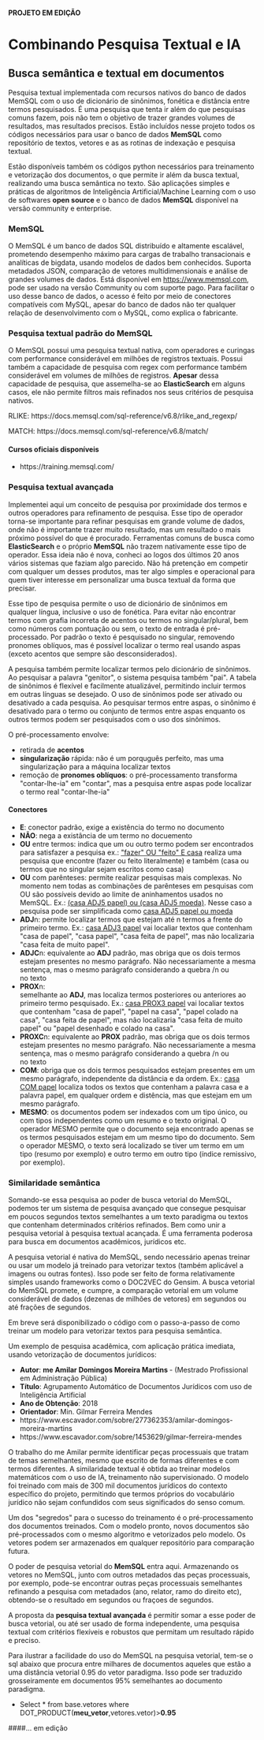 #### PROJETO EM EDIÇÃO 
<p></p>

# Combinando Pesquisa Textual e IA
## Busca semântica e textual em documentos
Pesquisa textual implementada com recursos nativos do banco de dados MemSQL com o uso de dicionário de sinônimos, fonética e distância entre termos pesquisados. É uma pesquisa que tenta ir além do que pesquisas comuns fazem, pois não tem o objetivo de trazer grandes volumes de resultados, mas resultados precisos. Estão incluídos nesse projeto todos os códigos necessários para usar o banco de dados <b>MemSQL</b> como repositório de textos, vetores e as as rotinas de indexação e pesquisa textual.
<p>Estão disponíveis também os códigos python necessários para treinamento e vetorização dos documentos, o que permite ir além da busca textual, realizando uma busca semântica no texto. São aplicações simples e práticas de algoritmos de Inteligência Artificial/Machine Learning com o uso de softwares <b>open source</b> e o banco de dados <b>MemSQL</b> disponível na versão community e enterprise.

### MemSQL
O MemSQL é um banco de dados SQL distribuído e altamente escalável, prometendo desempenho máximo para cargas de trabalho transacionais e analíticas de bigdata, usando modelos de dados bem conhecidos. Suporta metadados JSON, comparação de vetores multidimensionais e análise de grandes volumes de dados. Está disponível em https://www.memsql.com, pode ser usado na versão Community ou com suporte pago. Para facilitar o uso desse banco de dados, o acesso é feito por meio de conectores compatíveis com MySQL, apesar do banco de dados não ter qualquer relação de desenvolvimento com o MySQL, como explica o fabricante. 

### Pesquisa textual padrão do MemSQL
O MemSQL possui uma pesquisa textual nativa, com operadores e curingas com performance considerável em milhões de registros textuais. Possui também a capacidade de pesquisa com regex com performance também considerável em volumes de milhões de registros. <b>Apesar</b> dessa capacidade de pesquisa, que assemelha-se ao <b>ElasticSearch</b> em alguns casos, ele não permite filtros mais refinados nos seus critérios de pesquisa nativos. 
<p>RLIKE: https://docs.memsql.com/sql-reference/v6.8/rlike_and_regexp/ 
<p>MATCH: https://docs.memsql.com/sql-reference/v6.8/match/ 
</p>

#### Cursos oficiais disponíveis
<ul><li>https://training.memsql.com/</li></ul>

### Pesquisa textual avançada
Implementei aqui um conceito de pesquisa por proximidade dos termos e outros operadores para refinamento de pesquisa. Esse tipo de operador torna-se importante para refinar pesquisas em grande volume de dados, onde não é importante trazer muito resultado, mas um resultado o mais próximo possível do que é procurado. Ferramentas comuns de busca como <b>ElasticSearch</b> e o próprio <b>MemSQL</b> não trazem nativamente esse tipo de operador. Essa ideia não é nova, conheci ao logos dos últimos 20 anos vários sistemas que faziam algo parecido. Não há pretenção em competir com qualquer um desses produtos, mas ter algo simples e operacional para quem tiver interesse em personalizar uma busca textual da forma que precisar. 
<p> Esse tipo de pesquisa permite o uso de dicionário de sinônimos em qualquer língua, inclusive o uso de fonética. Para evitar não encontrar termos com grafia incorreta de acentos ou termos no singular/plural, bem como números com pontuação ou sem, o texto de entrada é pré-processado. Por padrão o texto é pesquisado no singular, removendo pronomes oblíquos, mas é possível localizar o termo real usando aspas (exceto acentos que sempre são desconsiderados).
<p> A pesquisa também permite localizar termos pelo dicionário de sinônimos. Ao pesquisar a palavra "genitor", o sistema pesquisa também "pai". A tabela de sinônimos é flexível e facilmente atualizável, permitindo incluir termos em outras línguas se desejado. O uso de sinônimos pode ser ativado ou desativado a cada pesquisa. Ao pesquisar termos entre aspas, o sinônimo é desativado para o termo ou conjunto de termos entre aspas enquanto os outros termos podem ser pesquisados com o uso dos sinônimos.

<p> O pré-processamento envolve:
<ul>
  <li> retirada de <b>acentos</b> </li>
  <li> <b>singularização</b> rápida: não é um porquguês perfeito, mas uma singularização para a máquina localizar textos </li>
  <li> remoção de <b>pronomes oblíquos</b>: o pré-processamento transforma "contar-lhe-ia" em "contar", mas a pesquisa entre aspas pode localizar o termo real "contar-lhe-ia"</li>
</ul>

#### Conectores
<ul>
  <li> <b>E</b>: conector padrão, exige a existência do termo no documento</li>
  <li> <b>NÃO</b>: nega a existância de um termo no docuemento </li>
  <li> <b>OU</b> entre termos: indica que um ou outro termo podem ser encontrados para satisfazer a pesquisa ex.: <u>"fazer" OU "feito" E casa</u> realiza uma pesquisa que encontre (fazer ou feito literalmente) e também (casa ou termos que no singular sejam escritos como casa)</li>
  <li> <b>OU</b> com parênteses: permite realizar pesquisas mais complexas. No momento nem todas as combinações de parênteses em pesquisas com OU são possíveis devido ao limite de aninhamentos usados no MemSQL. Ex.: <u>(casa ADJ5 papel) ou (casa ADJ5 moeda)</u>. Nesse caso a pesquisa pode ser simplificada como <u>casa ADJ5 papel ou moeda</u></li>
  <li> <b>ADJ</b>n: permite localizar termos que estejam até n termos a frente do primeiro termo. Ex.: <u>casa ADJ3 papel</u> vai localiar textos que contenham "casa de papel", "casa papel", "casa feita de papel", mas não localizaria "casa feita de muito papel". </li>
  <li> <b>ADJC</b>n: equivalente ao <b>ADJ</b> padrão, mas obriga que os dois termos estejam presentes no mesmo parágrafo. Não necessariamente a mesma sentença, mas o mesmo parágrafo considerando a quebra /n ou <br> no texto </li>
  <li> <b>PROX</b>n: </li> semelhante ao <b>ADJ</b>, mas localiza termos posteriores ou anteriores ao primeiro termo pesquisado. Ex.: <u>casa PROX3 papel</u> vai localiar textos que contenham "casa de papel", "papel na casa", "papel colado na casa", "casa feita de papel", mas não localizaria "casa feita de muito papel" ou "papel desenhado e colado na casa".
  <li> <b>PROXC</b>n: equivalente ao <b>PROX</b> padrão, mas obriga que os dois termos estejam presentes no mesmo parágrafo. Não necessariamente a mesma sentença, mas o mesmo parágrafo considerando a quebra /n ou <br> no texto </li>
  <li> <b>COM</b>: obriga que os dois termos pesquisados estejam presentes em um mesmo parágrafo, independente da distância e da ordem. Ex.: <u>casa COM papel</u> localiza todos os textos que contenham a palavra casa e a palavra papel, em qualquer ordem e distência, mas que estejam em um mesmo parágrafo. </li>
  <li> <b>MESMO</b>: os documentos podem ser indexados com um tipo único, ou com tipos independentes como um resumo e o texto original. O operador MESMO permite que o documento seja encontrado apenas se os termos pesquisados estejam em um mesmo tipo do documento. Sem o operador MESMO, o texto será localizado se tiver um termo em um tipo (resumo por exemplo) e outro termo em outro tipo (índice remissivo, por exemplo).  </li>  
</ul>

### Similaridade semântica
Somando-se essa pesquisa ao poder de busca vetorial do MemSQL, podemos ter um sistema de pesquisa avançado que consegue pesquisar em poucos segundos textos semelhantes a um texto paradigma ou textos que contenham determinados critérios refinados. Bem como unir a pesquisa vetorial à pesquisa textual acançada. É uma ferramenta poderosa para busca em documentos acadêmicos, jurídicos etc.
<p>A pesquisa vetorial é nativa do MemSQL, sendo necessário apenas treinar ou usar um modelo já treinado para vetorizar textos (também aplicável a imagens ou outras fontes). Isso pode ser feito de forma relativamente simples usando frameworks como o DOC2VEC do Gensim. A busca vetorial do MemSQL promete, e cumpre, a comparação vetorial em um volume considerável de dados (dezenas de milhões de vetores) em segundos ou até frações de segundos.
<p> Em breve será disponibilizado o código com o passo-a-passo de como treinar um modelo para vetorizar textos para pesquisa semântica.
<p> Um exemplo de pesquisa acadêmica, com aplicação prática imediata, usando vetorização de documentos jurídicos:
  <ul>
    <li><b>Autor</b>: <b>me Amilar Domingos Moreira Martins </b> - (Mestrado Profissional em Administração Pública)</li>
    <li><b>Título</b>: Agrupamento Automático de Documentos Jurídicos com uso de Inteligência Artificial</li>
    <li><b>Ano de Obtenção</b>: 2018</li>
    <li><b>Orientador</b>: Min. Gilmar Ferreira Mendes</li>
    <li>https://www.escavador.com/sobre/277362353/amilar-domingos-moreira-martins</li>
    <li>https://www.escavador.com/sobre/1453629/gilmar-ferreira-mendes</li>
</ul>
<p>O trabalho do me Amilar permite identificar peças processuais que tratam de temas semelhantes, mesmo que escrito de formas diferentes e com termos diferentes. A similaridade textual é obtida ao treinar modelos matemáticos com o uso de IA, treinamento não supervisionado. O modelo foi treinado com mais de 300 mil documentos jurídicos do contexto específico do projeto, permitindo que termos próprios do vocabulário jurídico não sejam confundidos com seus significados do senso comum. 
<p>Um dos "segredos" para o sucesso do treinamento é o pré-processamento dos documentos treinados. Com o modelo pronto, novos documentos são pré-processados com o mesmo algoritmo e vetorizados pelo modelo. Os vetores podem ser armazenados em qualquer repositório para comparação futura.
<p>O poder de pesquisa vetorial do <b>MemSQL</b> entra aqui. Armazenando os vetores no MemSQL, junto com outros metadados das peças processuais, por exemplo, pode-se encontrar outras peças processuais semelhantes refinando a pesquisa com metadados (ano, relator, ramo do direito etc), obtendo-se o resultado em segundos ou fraçoes de segundos.
<p>A proposta da <b>pesquisa textual avançada</b> é permitir somar a esse poder de busca vetorial, ou até ser usado de forma independente, uma pesquisa textual com critérios flexíveis e robustos que permitam um resultado rápido e preciso.
<p>Para ilustrar a facilidade do uso do MemSQL na pesquisa vetorial, tem-se o sql abaixo que procura entre milhares de documentos aqueles que estão a uma distância vetorial 0.95 do vetor paradigma. Isso pode ser traduzido grosseiramente em documentos 95% semelhantes ao documento paradigma.
  <ul><li>Select * from base.vetores where DOT_PRODUCT(<b>meu_vetor</b>,vetores.vetor)><b>0.95</b></li></ul>
<p><p>
####... em edição

